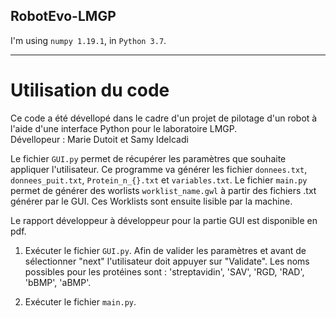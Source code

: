 ## RobotEvo-LMGP

I'm using `numpy 1.19.1`, in `Python 3.7`.

---
# Utilisation du code
Ce code a été dévellopé dans le cadre d'un projet de pilotage d'un robot à l'aide d'une interface Python pour le laboratoire LMGP.\
Dévellopeur : Marie Dutoit et Samy Idelcadi

Le fichier `GUI.py` permet de récupérer les paramètres que souhaite appliquer l'utilisateur. Ce programme va générer les fichier `donnees.txt`, `donnees_puit.txt`, `Protein_n_{}.txt` et `variables.txt`. Le fichier `main.py` permet de générer des worlists `worklist_name.gwl` à partir des fichiers .txt générer par le GUI. Ces Worklists sont ensuite lisible par la machine.

Le rapport développeur à développeur pour la partie GUI est disponible en pdf.

1. Exécuter le fichier `GUI.py`. Afin de valider les paramètres et avant de sélectionner "next" l'utilisateur doit appuyer sur "Validate". Les noms possibles pour les protéines sont : 'streptavidin', 'SAV', 'RGD, 'RAD', 'bBMP', 'aBMP'.

2. Exécuter le fichier `main.py`. 
